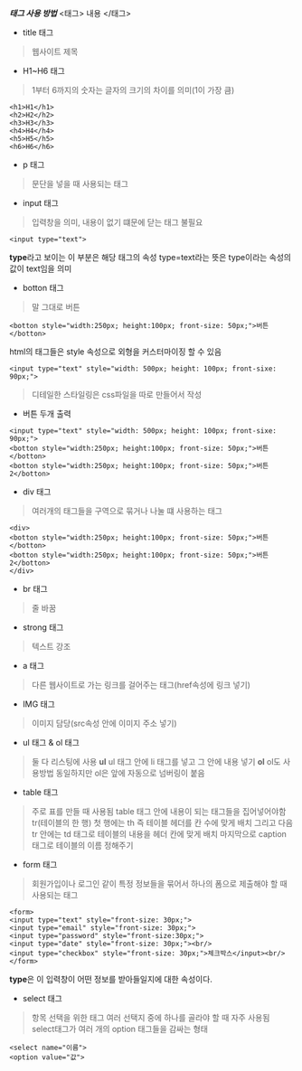 ***태그 사용 방법***
<태그> 내용 </태그>
- title 태그
>웹사이트 제목

- H1~H6 태그
>1부터 6까지의 숫자는 글자의 크기의 차이를 의미(1이 가장 큼)
```
<h1>H1</h1>
<h2>H2</h2>
<h3>H3</h3>
<h4>H4</h4>
<h5>H5</h5>
<h6>H6</h6>
```

- p 태그
>문단을 넣을 때 사용되는 태그

- input 태그
>입력창을 의미, 내용이 없기 떄문에 닫는 태그 불필요

```
<input type="text">
```

**type**라고 보이는 이 부분은 해당 태그의 속성
type=text라는 뜻은 type이라는 속성의 값이 text임을 의미

- botton 태그
>말 그대로 버튼
```
<botton style="width:250px; height:100px; front-size: 50px;">버튼</botton>
```

  html의 태그들은 style 속성으로 외형을 커스터마이징 할 수 있음
 ```
 <input type="text" style="width: 500px; height: 100px; front-sixe: 90px;">
 ```
 >디테일한 스타일링은 css파일을 따로 만들어서 작성

- 버튼 두개 출력
 ```
 <input type="text" style="width: 500px; height: 100px; front-sixe: 90px;">
 <botton style="width:250px; height:100px; front-size: 50px;">버튼</botton>
 <botton style="width:250px; height:100px; front-size: 50px;">버튼2</botton>
 ```

 - div 태그
  >여러개의 태그들을 구역으로 묶거나 나눌 떄 사용하는 태그
  ```
  <div>
  <botton style="width:250px; height:100px; front-size: 50px;">버튼</botton>
  <botton style="width:250px; height:100px; front-size: 50px;">버튼2</botton>
  </div>
  ```

  - br 태그
 >줄 바꿈
  
  - strong 태그
 >텍스트 강조

 - a 태그
 >다른 웹사이트로 가는 링크를 걸어주는 태그(href속성에 링크 넣기)

 - IMG 태그
 >이미지 담당(src속성 안에 이미지 주소 넣기)

 - ul 태그 & ol 태그
 >둘 다 리스팅에 사용
 > **ul** ul 태그 안에 li 태그를 넣고 그 안에 내용 넣기
 > **ol** ol도 사용방법 동일하지만 ol은 앞에 자동으로 넘버링이 붙음

 - table 태그
 >주로 표를 만들 때 사용됨
 > table 태그 안에 내용이 되는 태그들을 집어넣어야함
 > tr(테이블의 한 행)
 > 첫 행에는 th 즉 테이블 헤더를 칸 수에 맞게 배치
 > 그리고 다음 tr 안에는 td 태그로 테이블의 내용을 헤더 칸에 맞게 배치
 > 마지막으로 caption 태그로 테이블의 이름 정해주기

 - form 태그
  >회원가입이나 로그인 같이 특정 정보들을 묶어서 하나의 폼으로 제출해야 할 때 사용되는 태그
   ```
   <form>
   <input type="text" style="front-size: 30px;">
   <input type="email" style="front-size: 30px;">
   <input type="password" style="front-size:30px;">
   <input type="date" style="front-size: 30px;"><br/>
   <input type="checkbox" style="front-size: 30px;">체크박스</input><br/>
   </form>
   ```
  **type**은 이 입력창이 어떤 정보를 받아들일지에 대한 속성이다.

 - select 태그
 >항목 선택을 위한 태그
 >여러 선택지 중에 하나를 골라야 할 때 자주 사용됨
 >select태그가 여러 개의 option 태그들을 감싸는 형태
 ```
 <select name="이름">
 <option value="값">
 ```
